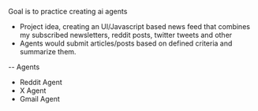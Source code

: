 Goal is to practice creating ai agents

- Project idea, creating an UI/Javascript based news feed that combines my subscribed newsletters, reddit posts, twitter tweets and other
- Agents would submit articles/posts based on defined criteria and summarize them.

-- Agents
 - Reddit Agent
 - X Agent
 - Gmail Agent
 

